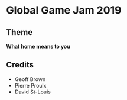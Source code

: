 # Global Game Jam 2019

## Theme
**What home means to you**

## Credits
- Geoff Brown
- Pierre Proulx
- David St-Louis
